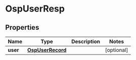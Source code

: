 # OspUserResp

## Properties
Name | Type | Description | Notes
------------ | ------------- | ------------- | -------------
**user** | [**OspUserRecord**](OspUserRecord.md) |  |  [optional]
